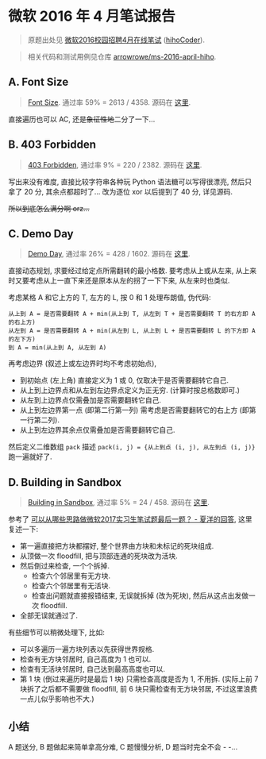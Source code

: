 微软 2016 年 4 月笔试报告
===

> 原题出处见 [微软2016校园招聘4月在线笔试](http://hihocoder.com/contest/mstest2016april1/problems) ([hihoCoder](http://hihocoder.com/)).

> 相关代码和测试用例见仓库 [arrowrowe/ms-2016-april-hiho](https://github.com/arrowrowe/ms-2016-april-hiho).

## A. Font Size

> [Font Size](http://hihocoder.com/contest/mstest2016april1/problem/1). 通过率 59% = 2613 / 4358.
> 源码在 [这里](https://github.com/arrowrowe/ms-2016-april-hiho/blob/master/a-font-size/app.py).

直接遍历也可以 AC, 还是~~象征性地~~二分了一下...

## B. 403 Forbidden

> [403 Forbidden](http://hihocoder.com/contest/mstest2016april1/problem/2), 通过率 9% = 220 / 2382.
> 源码在 [这里](https://github.com/arrowrowe/ms-2016-april-hiho/blob/master/b-403-forbidden/app.py).

写出来没有难度, 直接比较字符串各种玩 Python 语法糖可以写得很漂亮, 然后只拿了 20 分, 其余点都超时了... 改为逐位 xor 以后提到了 40 分, 详见源码.

~~所以到底怎么满分啊 orz...~~

## C. Demo Day

> [Demo Day](http://hihocoder.com/contest/mstest2016april1/problem/3), 通过率 26% = 428 / 1602.
> 源码在 [这里](https://github.com/arrowrowe/ms-2016-april-hiho/blob/master/c-demo-day/app.py).

直接动态规划, 求要经过给定点所需翻转的最小格数. 要考虑从上或从左来, 从上来时又要考虑从上一直下来还是原本从左的拐了一下下来, 从左来时也类似.

考虑某格 A 和它上方的 T, 左方的 L, 按 0 和 1 处理布朗值, 伪代码:
```
从上到 A = 是否需要翻转 A + min(从上到 T, 从左到 T + 是否需要翻转 T 的右方即 A 的右上方)
从左到 A = 是否需要翻转 A + min(从左到 L, 从上到 L + 是否需要翻转 L 的下方即 A 的左下方)
到 A = min(从上到 A, 从左到 A)
```

再考虑边界 (叙述上或左边界时均不考虑初始点),
- 到初始点 (左上角) 直接定义为 1 或 0, 仅取决于是否需要翻转它自己.
- 从上到上边界点和从左到左边界点定义为正无穷. (计算时按总格数即可.)
- 从左到上边界点仅需叠加是否需要翻转它自己.
- 从上到左边界第一点 (即第二行第一列) 需考虑是否需要翻转它的右上方 (即第一行第二列).
- 从上到左边界其余点仅需叠加是否需要翻转它自己.

然后定义二维数组 `pack` 描述 `pack(i, j) = {从上到点 (i, j), 从左到点 (i, j)}` 跑一遍就好了.

## D. Building in Sandbox

> [Building in Sandbox](http://hihocoder.com/contest/mstest2016april1/problem/4), 通过率 5% = 24 / 458.
> 源码在 [这里](https://github.com/arrowrowe/ms-2016-april-hiho/blob/master/d-building-in-sandbox/app.py).

参考了 [可以从哪些思路做微软2017实习生笔试题最后一题？ - 夏洋的回答](https://www.zhihu.com/question/42406890/answer/94388263), 这里复述一下:
- 第一遍直接把方块都摆好, 整个世界由方块和未标记的死块组成.
- 从顶做一次 floodfill, 把与顶部连通的死块改为活块.
- 然后倒过来检查, 一个个拆掉.
  - 检查六个邻居里有无方块.
  - 检查六个邻居里有无活块.
  - 检查出问题就直接报错结束, 无误就拆掉 (改为死块), 然后从这点出发做一次 floodfill.
- 全部无误就通过了.

有些细节可以稍微处理下, 比如:
- 可以多遍历一遍方块列表以先获得世界规格.
- 检查有无方块邻居时, 自己高度为 1 也可以.
- 检查有无活块邻居时, 自己达到最高高度也可以.
- 第 1 块 (倒过来遍历时是最后 1 块) 只需检查高度是否为 1, 不用拆. (实际上前 7 块拆了之后都不需要做 floodfill, 前 6 块只需检查有无方块邻居, 不过这里浪费一点儿似乎影响也不大.)

## 小结

A 题送分, B 题做起来简单拿高分难, C 题慢慢分析, D 题当时完全不会 - -...
